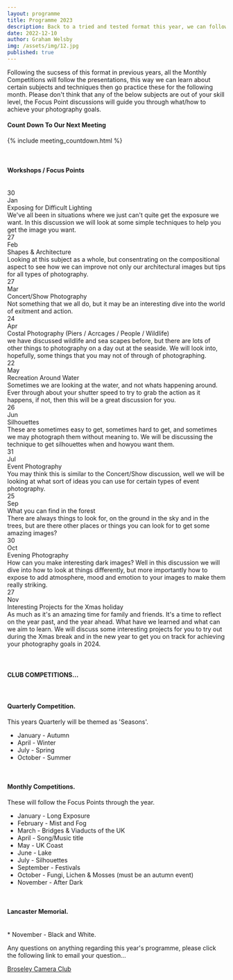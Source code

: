 ```yaml
---
layout: programme
title: Programme 2023
description: Back to a tried and tested format this year, we can following all presentations subjects with the following months competition. 
date: 2022-12-10
author: Graham Welsby
img: /assets/img/12.jpg
published: true
---
```


Following the sucsess of this format in previous years, all the Monthly Competitions will follow the presentations, this way we can learn about certain subjects and techniques then go practice these for the following month. Please don't think that any of the below subjects are out of your skill level, the Focus Point discussions will guide you through what/how to achieve your photography goals.


#### __Count Down To Our Next Meeting__


{% include meeting_countdown.html %}

 
<br>

#### __Workshops / Focus Points__

<br>

<div class="parent-prog">
	<div class="div1">
		<div class="prog-Date">30</div>
		<div class="prog-SubDate">Jan</div>
	</div>
	<div class="div2">
		<div class="prog-Title">Exposing for Difficult Lighting</div>
		<div class="prog-Description">We've all been in situations where we just can't quite get the exposure we want. In this discussion we will look at some simple techniques to help you get the image you want.</div>
	</div>
</div>



<div class="parent-prog">
	<div class="div1">
		<div class="prog-Date">27</div>
		<div class="prog-SubDate">Feb</div>
	</div>
	<div class="div2">
		<div class="prog-Title">Shapes & Architecture</div>
		<div class="prog-Description">Looking at this subject as a whole, but consentrating on the compositional aspect to see how we can improve not only our architectural images but tips for all types of photography.</div>
	</div>
</div>



<div class="parent-prog">
	<div class="div1">
		<div class="prog-Date">27</div>
		<div class="prog-SubDate">Mar</div>
	</div>
	<div class="div2">
		<div class="prog-Title">Concert/Show Photography</div>
		<div class="prog-Description">Not something that we all do, but it may be an interesting dive into the world of exitment and action.</div>
	</div>
</div>



<div class="parent-prog">
	<div class="div1">
		<div class="prog-Date">24</div>
		<div class="prog-SubDate">Apr</div>
	</div>
	<div class="div2">
		<div class="prog-Title">Costal Photography (Piers / Acrcages / People / Wildlife)</div>
		<div class="prog-Description">we have discussed wildlife and sea scapes before, but there are lots of other things to photography on a day out at the seaside. We will look into, hopefully, some things that you may not of through of photographing.</div>
	</div>
</div>



<div class="parent-prog">
	<div class="div1">
		<div class="prog-Date">22</div>
		<div class="prog-SubDate">May</div>
	</div>
	<div class="div2">
		<div class="prog-Title">Recreation Around Water</div>
		<div class="prog-Description">Sometimes we are looking at the water, and not whats happening around. Ever through about your shutter speed to try to grab the action as it happens, if not, then this will be a great discussion for you.</div>
	</div>
</div>



<div class="parent-prog">
	<div class="div1">
		<div class="prog-Date">26</div>
		<div class="prog-SubDate">Jun</div>
	</div>
	<div class="div2">
		<div class="prog-Title">Silhouettes</div>
		<div class="prog-Description">These are sometimes easy to get, sometimes hard to get, and sometimes we may photograph them without meaning to. We will be discussing the technique to get silhouettes when and howyou want them.</div>
	</div>
</div>


<div class="parent-prog">
	<div class="div1">
		<div class="prog-Date">31</div>
		<div class="prog-SubDate">Jul</div>
	</div>
	<div class="div2">
		<div class="prog-Title">Event Photography</div>
		<div class="prog-Description">You may think this is similar to the Concert/Show discussion, well we will be looking at what sort of ideas you can use for certain types of event photography.</div>
	</div>

</div>


<!-- <div class="parent-prog">
	<div class="div1">	
		
		<span class="newBadge">NEW</span>

		<div class="prog-Date">24</div>
		<div class="prog-SubDate">Aug</div>
	</div>
	<div class="div2">
		<div class="prog-Title">Software Demo</div>
		<div class="prog-Description">This is the first August Meeting and an amendment to the years programme, we will be discussing 'GIMP' as a software alternative to Photoshop.</div>
	</div>
</div> -->



<div class="parent-prog">
	<div class="div1">
		<div class="prog-Date">25</div>
		<div class="prog-SubDate">Sep</div>
	</div>
	<div class="div2">
		<div class="prog-Title">What you can find in the forest</div>
		<div class="prog-Description">There are always things to look for, on the ground in the sky and in the trees, but are there other places or things you can look for to get some amazing images?</div>
	</div>
</div>



<div class="parent-prog">
	<div class="div1">
		<div class="prog-Date">30</div>
		<div class="prog-SubDate">Oct</div>
	</div>
	<div class="div2">
		<div class="prog-Title">Evening Photography</div>
		<div class="prog-Description">How can you make interesting dark images? Well in this discussion we will dive into how to look at things differently, but more importantly how to expose to add atmosphere, mood and emotion to your images to make them really striking.</div>
	</div>
</div>



<div class="parent-prog">
	<div class="div1">
		<div class="prog-Date">27</div>
		<div class="prog-SubDate">Nov</div>
	</div>
	<div class="div2">
		<div class="prog-Title">Interesting Projects for the Xmas holiday</div>
		<div class="prog-Description">As much as it's an amazing time for family and friends. It's a time to reflect on the year past, and the year ahead. What have we learned and what can we aim to learn. We will discuss some interesting projects for you to try out during the Xmas break and in the new year to get you on track for achieving your photography goals in 2024.</div>
	</div>
</div>

<br>
<br>

#### CLUB COMPETITIONS...

<br>

#### Quarterly Competition.

<p class="prog-SubDesc">This years Quarterly will be themed as 'Seasons'.</p> 
<!-- <p class="prog-SubDesc">(Crop to be no larger than A4)</p> -->

* January - Autumn
* April - Winter
* July - Spring
* October - Summer

<br>

#### Monthly Competitions.
<p class="prog-SubDesc">These will follow the Focus Points through the year.</p>

* January - Long Exposure
* February - Mist and Fog
* March - Bridges & Viaducts of the UK
* April - Song/Music title
* May - UK Coast
* June - Lake
* July - Silhouettes
* September - Festivals
* October - Fungi, Lichen & Mosses (must be an autumn event)
* November - After Dark

<br>

#### Lancaster Memorial.
<br>
* November - Black and White.


<br>

Any questions on anything regarding this year's programme, please click the following link to email your question...

<a href="mailto:BroseleyPhotography@gmail.com">Broseley Camera Club</a>


